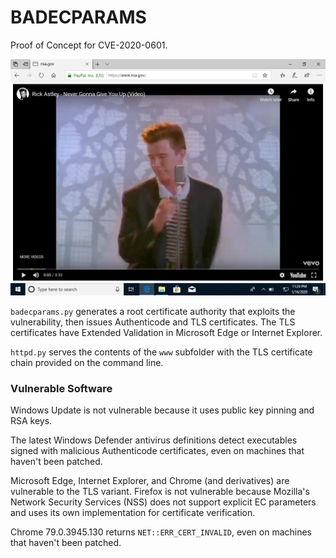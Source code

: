 # BADECPARAMS

Proof of Concept for CVE-2020-0601.

![](screenshot.png)

`badecparams.py` generates a root certificate authority that exploits the
vulnerability, then issues Authenticode and TLS certificates. The TLS
certificates have Extended Validation in Microsoft Edge or Internet Explorer.

`httpd.py` serves the contents of the `www` subfolder with the TLS certificate
chain provided on the command line.

### Vulnerable Software

Windows Update is not vulnerable because it uses public key pinning and RSA
keys.

The latest Windows Defender antivirus definitions detect executables signed
with malicious Authenticode certificates, even on machines that haven't
been patched.

Microsoft Edge, Internet Explorer, and Chrome (and derivatives) are vulnerable
to the TLS variant. Firefox is not vulnerable because Mozilla's Network
Security Services (NSS) does not support explicit EC parameters and uses its
own implementation for certificate verification.

Chrome 79.0.3945.130 returns `NET::ERR_CERT_INVALID`, even on machines that
haven't been patched.
